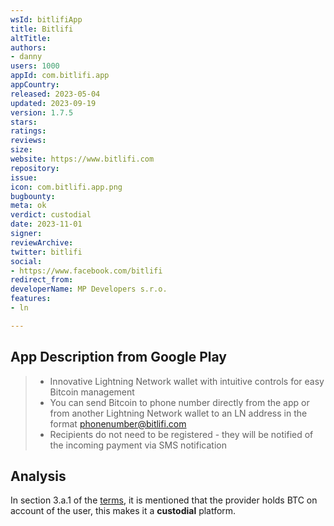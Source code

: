 ```yaml
---
wsId: bitlifiApp
title: Bitlifi
altTitle: 
authors:
- danny
users: 1000
appId: com.bitlifi.app
appCountry: 
released: 2023-05-04
updated: 2023-09-19
version: 1.7.5
stars: 
ratings: 
reviews: 
size: 
website: https://www.bitlifi.com
repository: 
issue: 
icon: com.bitlifi.app.png
bugbounty: 
meta: ok
verdict: custodial
date: 2023-11-01
signer: 
reviewArchive: 
twitter: bitlifi
social:
- https://www.facebook.com/bitlifi
redirect_from: 
developerName: MP Developers s.r.o.
features:
- ln

---
```


## App Description from Google Play

> - Innovative Lightning Network wallet with intuitive controls for easy Bitcoin management
> - You can send Bitcoin to phone number directly from the app or from another Lightning Network wallet to an LN address in the format phonenumber@bitlifi.com
> - Recipients do not need to be registered - they will be notified of the incoming payment via SMS notification

## Analysis

In section 3.a.1 of the [terms](https://www.bitlifi.com/en/terms/), it is mentioned that the provider holds BTC on account of the user, this makes it a **custodial** platform.